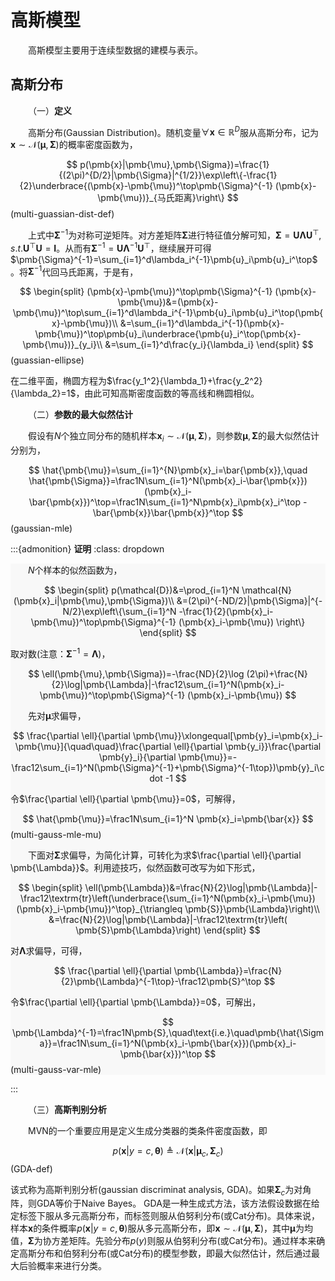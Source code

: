 # 高斯模型

&emsp;&emsp;高斯模型主要用于连续型数据的建模与表示。

## 高斯分布


&emsp;&emsp;（一）**定义**

&emsp;&emsp;高斯分布(Gaussian Distribution)。随机变量$\forall \pmb{x}\in\mathbb{R}^D$服从高斯分布，记为$\pmb{x}\sim\mathcal{N}(\pmb{\mu},\pmb{\Sigma})$的概率密度函数为，

$$
p(\pmb{x}|\pmb{\mu},\pmb{\Sigma})=\frac{1}{(2\pi)^{D/2}|\pmb{\Sigma}|^{1/2}}\exp\left\{-\frac{1}{2}\underbrace{(\pmb{x}-\pmb{\mu})^\top\pmb{\Sigma}^{-1} (\pmb{x}-\pmb{\mu})}_{马氏距离}\right\}
$$(multi-guassian-dist-def)

&emsp;&emsp;上式中$\pmb{\Sigma}^{-1}$为对称可逆矩阵。对方差矩阵$\pmb{\Sigma}$进行特征值分解可知，$\pmb{\Sigma}=\pmb{U}\pmb{\Lambda}\pmb{U}^\top, s.t. \pmb{U}^\top\pmb{U}=\pmb{I}$。从而有$\pmb{\Sigma}^{-1}=\pmb{U}\pmb{\Lambda}^{-1}\pmb{U}^\top$，继续展开可得$\pmb{\Sigma}^{-1}=\sum_{i=1}^d\lambda_i^{-1}\pmb{u}_i\pmb{u}_i^\top$。将$\pmb{\Sigma}^{-1}$代回马氏距离，于是有，

$$
\begin{split}
(\pmb{x}-\pmb{\mu})^\top\pmb{\Sigma}^{-1} (\pmb{x}-\pmb{\mu})&=(\pmb{x}-\pmb{\mu})^\top\sum_{i=1}^d\lambda_i^{-1}\pmb{u}_i\pmb{u}_i^\top(\pmb{x}-\pmb{\mu})\\
&=\sum_{i=1}^d\lambda_i^{-1}(\pmb{x}-\pmb{\mu})^\top\pmb{u}_i\underbrace{\pmb{u}_i^\top(\pmb{x}-\pmb{\mu})}_{y_i}\\
&=\sum_{i=1}^d\frac{y_i}{\lambda_i}
\end{split}
$$(guassian-ellipse)

在二维平面，椭圆方程为$\frac{y_1^2}{\lambda_1}+\frac{y_2^2}{\lambda_2}=1$，由此可知高斯密度函数的等高线和椭圆相似。

&emsp;&emsp;（二）**参数的最大似然估计**

&emsp;&emsp;假设有$N$个独立同分布的随机样本$\pmb{x}_i\sim\mathcal{N}(\pmb{\mu},\pmb{\Sigma})$，则参数$\pmb{\mu},\pmb{\Sigma}$的最大似然估计分别为，

$$
\hat{\pmb{\mu}}=\sum_{i=1}^{N}\pmb{x}_i=\bar{\pmb{x}},\quad \hat{\pmb{\Sigma}}=\frac1N\sum_{i=1}^N(\pmb{x}_i-\bar{\pmb{x}})(\pmb{x}_i-\bar{\pmb{x}})^\top=\frac1N\sum_{i=1}^N\pmb{x}_i\pmb{x}_i^\top - \bar{\pmb{x}}\bar{\pmb{x}}^\top
$$(gaussian-mle)

:::{admonition} **证明**
:class: dropdown

<div style="background-color: #F8F8F8  ">

&emsp;&emsp;$N$个样本的似然函数为，

$$
\begin{split}
p(\mathcal{D})&=\prod_{i=1}^N \mathcal{N}(\pmb{x}_i|\pmb{\mu},\pmb{\Sigma})\\
&=(2\pi)^{-ND/2}|\pmb{\Sigma}|^{-N/2}\exp\left\{\sum_{i=1}^N  -\frac{1}{2}(\pmb{x}_i-\pmb{\mu})^\top\pmb{\Sigma}^{-1} (\pmb{x}_i-\pmb{\mu}) \right\}
\end{split}
$$

取对数(注意：$\pmb{\Sigma}^{-1}=\pmb{\Lambda}$)，

$$
\ell(\pmb{\mu},\pmb{\Sigma})=-\frac{ND}{2}\log (2\pi)+\frac{N}{2}\log|\pmb{\Lambda}|-\frac12\sum_{i=1}^N(\pmb{x}_i-\pmb{\mu})^\top\pmb{\Sigma}^{-1} (\pmb{x}_i-\pmb{\mu})
$$

&emsp;&emsp;先对$\pmb{\mu}$求偏导，

$$
\frac{\partial \ell}{\partial \pmb{\mu}}\xlongequal[\pmb{y}_i=\pmb{x}_i-\pmb{\mu}]{\quad\quad}\frac{\partial \ell}{\partial \pmb{y_i}}\frac{\partial \pmb{y}_i}{\partial \pmb{\mu}}=-\frac12\sum_{i=1}^N(\pmb{\Sigma}^{-1}+\pmb{\Sigma}^{-1\top})\pmb{y}_i\cdot -1
$$

令$\frac{\partial \ell}{\partial \pmb{\mu}}=0$，可解得，

$$
\hat{\pmb{\mu}}=\frac1N\sum_{i=1}^N \pmb{x}_i=\pmb{\bar{x}}
$$(multi-gauss-mle-mu)

&emsp;&emsp;下面对$\pmb{\Sigma}$求偏导，为简化计算，可转化为求$\frac{\partial \ell}{\partial \pmb{\Lambda}}$。利用迹技巧，似然函数可改写为如下形式，

$$
\begin{split}
\ell(\pmb{\Lambda})&=\frac{N}{2}\log|\pmb{\Lambda}|-\frac12\textrm{tr}\left(\underbrace{\sum_{i=1}^N(\pmb{x}_i-\pmb{\mu})(\pmb{x}_i-\pmb{\mu})^\top}_{\triangleq \pmb{S}}\pmb{\Lambda}\right)\\
&=\frac{N}{2}\log|\pmb{\Lambda}|-\frac12\textrm{tr}\left( \pmb{S}\pmb{\Lambda}\right)
\end{split}
$$

对$\pmb{\Lambda}$求偏导，可得，

$$
\frac{\partial \ell}{\partial \pmb{\Lambda}}=\frac{N}{2}\pmb{\Lambda}^{-1\top}-\frac12\pmb{S}^\top
$$

令$\frac{\partial \ell}{\partial \pmb{\Lambda}}=0$，可解出，

$$
\pmb{\Lambda}^{-1}=\frac1N\pmb{S},\quad\text{i.e.}\quad\pmb{\hat{\Sigma}}=\frac1N\sum_{i=1}^N(\pmb{x}_i-\pmb{\bar{x}})(\pmb{x}_i-\pmb{\bar{x}})^\top
$$(multi-gauss-var-mle)



</div>
:::

&emsp;&emsp;（三）**高斯判别分析**

&emsp;&emsp;MVN的一个重要应用是定义生成分类器的类条件密度函数，即

$$
p(\pmb{x}|y=c,\pmb{\theta})\triangleq\mathcal{N}(\pmb{x}|\pmb{\mu}_c,\pmb{\Sigma}_c)
$$(GDA-def)

该式称为高斯判别分析(gaussian discriminat analysis, GDA)。如果$\pmb{\Sigma}_c$为对角阵，则GDA等价于Naive Bayes。
 GDA是一种生成式方法，该方法假设数据在给定标签下服从多元高斯分布，而标签则服从伯努利分布(或Cat分布)。具体来说，样本$\pmb{x}$的条件概率$p(\pmb{x}|y=c,\pmb{\theta})$服从多元高斯分布，即$\pmb{x}\sim\mathcal{N}(\pmb{\mu},\pmb{\Sigma})$，其中$\pmb{\mu}$为均值，$\pmb{\Sigma}$为协方差矩阵。先验分布$p(y)$则服从伯努利分布(或Cat分布)。通过样本来确定高斯分布和伯努利分布(或Cat分布)的模型参数，即最大似然估计，然后通过最大后验概率来进行分类。

